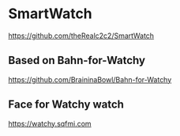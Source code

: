 # SmartWatch
https://github.com/theRealc2c2/SmartWatch  

## Based on Bahn-for-Watchy
https://github.com/BraininaBowl/Bahn-for-Watchy  

## Face for Watchy watch  
https://watchy.sqfmi.com
